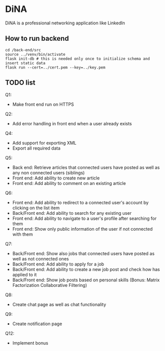 # DiNA
DiNA is a professional networking application like LinkedIn


## How to run backend

```
cd /back-end/src
source ../venv/bin/activate
flask init-db # this is needed only once to initialize schema and insert static data
flask run --cert=../cert.pem --key=../key.pem
```

## TODO list

Q1:
 - Make front end run on HTTPS

Q2:
 - Add error handling in front end when a user already exists

Q4:
 - Add support for exporting XML
 - Export all required data

Q5:
 - Back end: Retrieve articles that connected users have posted as well as any non connected users (siblings)
 - Front end: Add ability to create new article
 - Front end: Add ability to comment on an existing article

Q6:
 - Front end: Add ability to redirect to a connected user's account by clicking on the list item
 - Back/Front end: Add ability to search for any existing user
 - Front end: Add ability to navigate to a user's profile after searching for them
 - Front end: Show only public information of the user if not connected with them

Q7:
 - Back/Front end: Show also jobs that connected users have posted as well as not connected ones
 - Back/Front end: Add ability to apply for a job
 - Back/Front end: Add ability to create a new job post and check how has applied to it
 - Back/Front end: Show job posts based on personal skills (Bonus: Matrix Factorization Collaborative Filtering)

Q8:
 - Create chat page as well as chat functionality

Q9:
 - Create notification page

Q12:
 - Implement bonus

